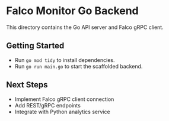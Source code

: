 # Falco Monitor Go Backend

This directory contains the Go API server and Falco gRPC client.

## Getting Started

- Run `go mod tidy` to install dependencies.
- Run `go run main.go` to start the scaffolded backend.

## Next Steps
- Implement Falco gRPC client connection
- Add REST/gRPC endpoints
- Integrate with Python analytics service
